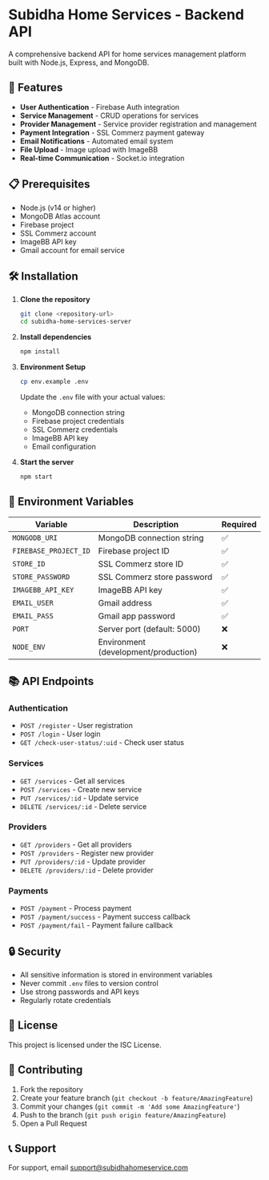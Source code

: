 # Subidha Home Services - Backend API

A comprehensive backend API for home services management platform built with Node.js, Express, and MongoDB.

## 🚀 Features

- **User Authentication** - Firebase Auth integration
- **Service Management** - CRUD operations for services
- **Provider Management** - Service provider registration and management
- **Payment Integration** - SSL Commerz payment gateway
- **Email Notifications** - Automated email system
- **File Upload** - Image upload with ImageBB
- **Real-time Communication** - Socket.io integration

## 📋 Prerequisites

- Node.js (v14 or higher)
- MongoDB Atlas account
- Firebase project
- SSL Commerz account
- ImageBB API key
- Gmail account for email service

## 🛠️ Installation

1. **Clone the repository**

   ```bash
   git clone <repository-url>
   cd subidha-home-services-server
   ```

2. **Install dependencies**

   ```bash
   npm install
   ```

3. **Environment Setup**

   ```bash
   cp env.example .env
   ```

   Update the `.env` file with your actual values:

   - MongoDB connection string
   - Firebase project credentials
   - SSL Commerz credentials
   - ImageBB API key
   - Email configuration

4. **Start the server**
   ```bash
   npm start
   ```

## 🔧 Environment Variables

| Variable              | Description                          | Required |
| --------------------- | ------------------------------------ | -------- |
| `MONGODB_URI`         | MongoDB connection string            | ✅       |
| `FIREBASE_PROJECT_ID` | Firebase project ID                  | ✅       |
| `STORE_ID`            | SSL Commerz store ID                 | ✅       |
| `STORE_PASSWORD`      | SSL Commerz store password           | ✅       |
| `IMAGEBB_API_KEY`     | ImageBB API key                      | ✅       |
| `EMAIL_USER`          | Gmail address                        | ✅       |
| `EMAIL_PASS`          | Gmail app password                   | ✅       |
| `PORT`                | Server port (default: 5000)          | ❌       |
| `NODE_ENV`            | Environment (development/production) | ❌       |

## 📚 API Endpoints

### Authentication

- `POST /register` - User registration
- `POST /login` - User login
- `GET /check-user-status/:uid` - Check user status

### Services

- `GET /services` - Get all services
- `POST /services` - Create new service
- `PUT /services/:id` - Update service
- `DELETE /services/:id` - Delete service

### Providers

- `GET /providers` - Get all providers
- `POST /providers` - Register new provider
- `PUT /providers/:id` - Update provider
- `DELETE /providers/:id` - Delete provider

### Payments

- `POST /payment` - Process payment
- `POST /payment/success` - Payment success callback
- `POST /payment/fail` - Payment failure callback

## 🔒 Security

- All sensitive information is stored in environment variables
- Never commit `.env` files to version control
- Use strong passwords and API keys
- Regularly rotate credentials

## 📝 License

This project is licensed under the ISC License.

## 🤝 Contributing

1. Fork the repository
2. Create your feature branch (`git checkout -b feature/AmazingFeature`)
3. Commit your changes (`git commit -m 'Add some AmazingFeature'`)
4. Push to the branch (`git push origin feature/AmazingFeature`)
5. Open a Pull Request

## 📞 Support

For support, email support@subidhahomeservice.com
